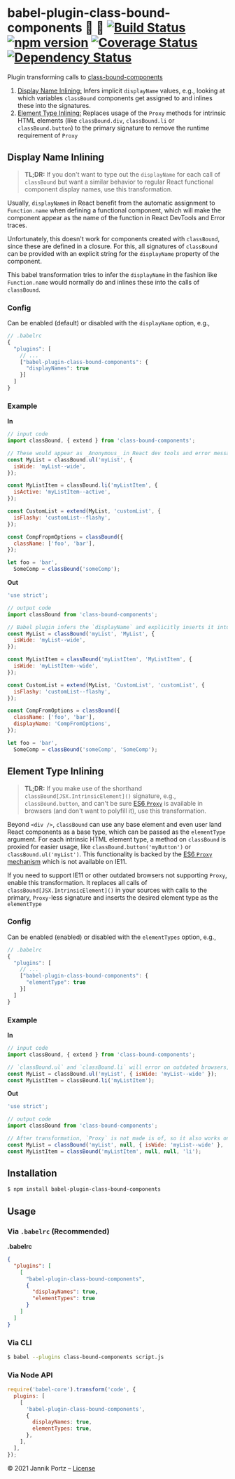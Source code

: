 # babel-plugin-class-bound-components 👄 🔌 [![Build Status](https://travis-ci.com/janizde/babel-plugin-class-bound-components.svg?branch=master)](https://travis-ci.com/janizde/babel-plugin-class-bound-components) [![npm version](https://badge.fury.io/js/babel-plugin-class-bound-components.svg)](https://badge.fury.io/js/babel-plugin-class-bound-components) [![Coverage Status](https://coveralls.io/repos/github/janizde/babel-plugin-class-bound-components/badge.svg?branch=master)](https://coveralls.io/github/janizde/babel-plugin-class-bound-components?branch=master) [![Dependency Status](https://david-dm.org/janizde/babel-plugin-class-bound-components.svg)](https://david-dm.org/janizde/babel-plugin-class-bound-components)

Plugin transforming calls to [class-bound-components](https://github.com/janizde/class-bound-components)

1. [Display Name Inlining:](#display-name-inlining) Infers implicit `displayName` values, e.g., looking at which variables `classBound` components get assigned to and inlines these into the signatures.
2. [Element Type Inlining:](#element-type-inlining) Replaces usage of the `Proxy` methods for intrinsic HTML elements (like `classBound.div`, `classBound.li` or `classBound.button`) to the primary signature to remove the runtime requirement of `Proxy`

## Display Name Inlining

> **TL;DR:** If you don't want to type out the `displayName` for each call of `classBound` but want a similar behavior to regular React functional component display names, use this transformation.

Usually, `displayName`s in React benefit from the automatic assignment to `Function.name` when defining a functional component, which will make the component appear as the name of the function in React DevTools and Error traces.

Unfortunately, this doesn't work for components created with `classBound`, since these are defined in a closure. For this, all signatures of `classBound` can be provided with an explicit string for the `displayName` property of the component.

This babel transformation tries to infer the `displayName` in the fashion like `Function.name` would normally do and inlines these into the calls of `classBound`.

### Config

Can be enabled (default) or disabled with the `displayName` option, e.g.,

```js
// .babelrc
{
  "plugins": [
    // ...
    ["babel-plugin-class-bound-components": {
      "displayNames": true
    }]
  ]
}
```

### Example

**In**

```js
// input code
import classBound, { extend } from 'class-bound-components';

// These would appear as _Anonymous_ in React dev tools and error messages, since no explicit `displayName` argument is passed
const MyList = classBound.ul('myList', {
  isWide: 'myList--wide',
});

const MyListItem = classBound.li('myListItem', {
  isActive: 'myListItem--active',
});

const CustomList = extend(MyList, 'customList', {
  isFlashy: 'customList--flashy',
});

const CompFropmOptions = classBound({
  className: ['foo', 'bar'],
});

let foo = 'bar',
  SomeComp = classBound('someComp');
```

**Out**

```js
'use strict';

// output code
import classBound from 'class-bound-components';

// Babel plugin infers the `displayName` and explicitly inserts it into the signatures
const MyList = classBound('myList', 'MyList', {
  isWide: 'myList--wide',
});

const MyListItem = classBound('myListItem', 'MyListItem', {
  isWide: 'myListItem--wide',
});

const CustomList = extend(MyList, 'CustomList', 'customList', {
  isFlashy: 'customList--flashy',
});

const CompFromOptions = classBound({
  className: ['foo', 'bar'],
  displayName: 'CompFromOptions',
});

let foo = 'bar',
  SomeComp = classBound('someComp', 'SomeComp');
```

## Element Type Inlining

> **TL;DR:** If you make use of the shorthand `classBound[JSX.IntrinsicElement]()` signature, e.g., `classBound.button`, and can't be sure [ES6 `Proxy`](https://developer.mozilla.org/en-US/docs/Web/JavaScript/Reference/Global_Objects/Proxy) is available in browsers (and don't want to polyfill it), use this transformation.

Beyond `<div />`, `classBound` can use any base element and even user land React components as a base type, which can be passed as the `elementType` argument. For each intrinsic HTML element type, a method on `classBound` is proxied for easier usage, like `classBound.button('myButton')` or `classBound.ul('myList')`. This functionality is backed by the [ES6 `Proxy` mechanism](https://developer.mozilla.org/en-US/docs/Web/JavaScript/Reference/Global_Objects/Proxy) which is not available on IE11.

If you need to support IE11 or other outdated browsers not supporting `Proxy`, enable this transformation. It replaces all calls of `classBound[JSX.IntrinsicElement]()` in your sources with calls to the primary, `Proxy`-less signature and inserts the desired element type as the `elementType`

### Config

Can be enabled (enabled) or disabled with the `elementTypes` option, e.g.,

```js
// .babelrc
{
  "plugins": [
    // ...
    ["babel-plugin-class-bound-components": {
      "elementType": true
    }]
  ]
}
```

### Example

**In**

```js
// input code
import classBound, { extend } from 'class-bound-components';

// `classBound.ul` and `classBound.li` will error on outdated browsers, e.g., IE11
const MyList = classBound.ul('myList', { isWide: 'myList--wide' });
const MyListItem = classBound.li('myListItem');
```

**Out**

```js
'use strict';

// output code
import classBound from 'class-bound-components';

// After transformation, `Proxy` is not made is of, so it also works on older browsers
const MyList = classBound('myList', null, { isWide: 'myList--wide' }, 'ul');
const MyListItem = classBound('myListItem', null, null, 'li');
```

## Installation

```sh
$ npm install babel-plugin-class-bound-components
```

## Usage

### Via `.babelrc` (Recommended)

**.babelrc**

```json
{
  "plugins": [
    [
      "babel-plugin-class-bound-components",
      {
        "displayNames": true,
        "elementTypes": true
      }
    ]
  ]
}
```

### Via CLI

```sh
$ babel --plugins class-bound-components script.js
```

### Via Node API

```javascript
require('babel-core').transform('code', {
  plugins: [
    [
      'babel-plugin-class-bound-components',
      {
        displayNames: true,
        elementTypes: true,
      },
    ],
  ],
});
```

&copy; 2021 Jannik Portz – [License](./LICENSE)
